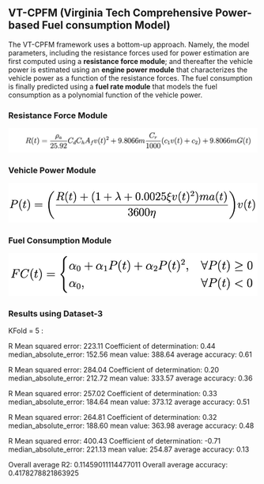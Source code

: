 ## VT-CPFM (Virginia Tech Comprehensive Power-based Fuel consumption Model)

The VT-CPFM framework uses a bottom-up approach. Namely, the model parameters, including the resistance forces used for power estimation are first computed using
a **resistance force module**; and thereafter the vehicle power is estimated using an **engine power module** that characterizes the vehicle power as a function of the resistance forces. The fuel consumption is finally predicted using a **fuel rate module** that models the fuel consumption as a polynomial function of the vehicle power.

### Resistance Force Module
![image](../images/RFM.jpg)

### Vehicle Power Module
![image](../images/VPM.jpg)

### Fuel Consumption Module
![image](../images/FCM.jpg)

### Results using Dataset-3

KFold = 5 :

R Mean squared error: 223.11
Coefficient of determination: 0.44
median_absolute_error: 152.56
mean value: 388.64
average accuracy: 0.61

R Mean squared error: 284.04
Coefficient of determination: 0.20
median_absolute_error: 212.72
mean value: 333.57
average accuracy: 0.36

R Mean squared error: 257.02
Coefficient of determination: 0.33
median_absolute_error: 184.64
mean value: 373.12
average accuracy: 0.51

R Mean squared error: 264.81
Coefficient of determination: 0.32
median_absolute_error: 188.60
mean value: 363.98
average accuracy: 0.48

R Mean squared error: 400.43
Coefficient of determination: -0.71
median_absolute_error: 221.13
mean value: 254.87
average accuracy: 0.13

Overall average R2: 0.11459011114477011
Overall average accuracy: 0.4178278821863925
